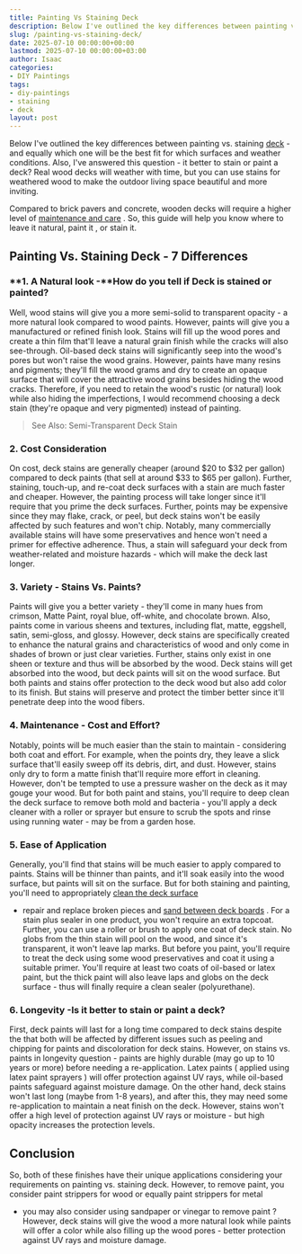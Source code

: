 ```yaml
---
title: Painting Vs Staining Deck
description: Below I've outlined the key differences between painting vs. staining deck - and equally which one will be the best fit for which surfaces and weather...
slug: /painting-vs-staining-deck/
date: 2025-07-10 00:00:00+00:00
lastmod: 2025-07-10 00:00:00+03:00
author: Isaac
categories:
- DIY Paintings
tags:
- diy-paintings
- staining
- deck
layout: post
---
```

Below I've outlined the key differences between painting vs. staining [deck](https://pestpolicy.com/can-i-sand-my-deck-by-hand/) - and equally which one will be the best fit for which surfaces and weather conditions.
Also, I've answered this question - it better to stain or paint a deck?
Real wood decks will weather with time, but you can use
stains for weathered wood
to make the outdoor living space beautiful and more inviting.

Compared to brick pavers and concrete, wooden decks will require a higher level of
[maintenance and care](https://www.extension.purdue.edu/extmedia/NCR/NCR-134.html)
. So, this guide will help you know where to leave it natural,
paint it
, or stain it.
## Painting Vs. Staining Deck - 7 Differences
### **1. A Natural look -**How do you tell if Deck is stained or painted?
Well, wood stains will give you a more semi-solid to transparent opacity - a more natural look compared to wood paints. However, paints will give you a manufactured or refined finish look.
Stains will fill up the wood pores and create a thin film that'll leave a natural grain finish while the cracks will also see-through. Oil-based deck stains will significantly seep into the wood's pores but won't raise the wood grains.
However, paints have many resins and pigments; they'll fill the wood grams and dry to create an opaque surface that will cover the attractive wood grains besides hiding the wood cracks.
Therefore, if you need to retain the wood's rustic (or natural) look while also hiding the imperfections, I would recommend choosing a deck stain (they're opaque and very pigmented) instead of painting.
> See Also:
> Semi-Transparent Deck Stain
### 2. Cost Consideration
On cost, deck stains are generally cheaper (around $20 to $32 per gallon) compared to deck paints (that sell at around $33 to $65 per gallon). Further, staining, touch-up, and re-coat deck surfaces with a stain are much faster and cheaper.
However, the painting process will take longer since it'll require that you prime the deck surfaces. Further, points may be expensive since they may flake, crack, or peel, but deck stains won't be easily affected by such features and won't chip.
Notably, many commercially available stains will have some preservatives and hence won't need a primer for effective adherence. Thus, a stain will safeguard your deck from weather-related and moisture hazards - which will make the deck last longer.

### 3. Variety - Stains Vs. Paints?
Paints will give you a better variety - they'll come in many hues from crimson, Matte Paint, royal blue, off-white, and chocolate brown. Also, paints come in various sheens and textures, including flat, matte, eggshell, satin, semi-gloss, and glossy.
However, deck stains are specifically created to enhance the natural grains and characteristics of wood and only come in shades of brown or just clear varieties. Further, stains only exist in one sheen or texture and thus will be absorbed by the wood.
Deck stains will get absorbed into the wood, but deck paints will sit on the wood surface. But both paints and stains offer protection to the deck wood but also add color to its finish. But stains will preserve and protect the timber better since it'll penetrate deep into the wood fibers.
### 4. Maintenance - Cost and Effort?
Notably, points will be much easier than the stain to maintain - considering both coat and effort. For example, when the points dry, they leave a slick surface that'll easily sweep off its debris, dirt, and dust.
However, stains only dry to form a matte finish that'll require more effort in cleaning. However, don't be tempted to use a pressure washer on the deck as it may gouge your wood.
But for both paint and stains, you'll require to deep clean the deck surface to remove both mold and bacteria - you'll
apply a deck cleaner
with a roller or sprayer but ensure to scrub the spots and rinse using running water - may be from a garden hose.
### 5. Ease of Application
Generally, you'll find that stains will be much easier to apply compared to paints. Stains will be thinner than paints, and it'll soak easily into the wood surface, but paints will sit on the surface.
But for both staining and painting, you'll need to appropriately
[clean the deck surface](https://pestpolicy.com/how-to-clean-a-deck-before-staining/)
- repair and replace broken pieces and
[sand between deck boards](https://pestpolicy.com/how-to-sand-between-deck-boards/)
. For a stain plus sealer in one product, you won't require an extra topcoat.
Further, you can use a roller or brush to apply one coat of deck stain. No globs from the thin stain will pool on the wood, and since it's transparent, it won't leave lap marks.
But before you paint, you'll require to treat the deck using some wood preservatives and coat it using a suitable primer. You'll require at least two coats of oil-based or latex paint, but the thick paint will also leave laps and globs on the deck surface - thus will finally require a clean sealer (polyurethane).
### 6. Longevity -Is it better to stain or paint a deck?
First, deck paints will last for a long time compared to deck stains despite the that both will be affected by different issues such as peeling and chipping for paints and discoloration for deck stains.
However, on stains vs. paints in longevity question - paints are highly durable (may go up to 10 years or more) before needing a re-application. Latex paints (
applied using latex paint sprayers
) will offer protection against UV rays, while oil-based paints safeguard against moisture damage.
On the other hand, deck stains won't last long (maybe from 1-8 years), and after this, they may need some re-application to maintain a neat finish on the deck. However, stains won't offer a high level of protection against UV rays or moisture - but high opacity increases the protection levels.
## Conclusion
So, both of these finishes have their unique applications considering your requirements on painting vs. staining deck.
However, to remove paint, you consider
paint strippers for wood
or
equally paint strippers for metal
- you may also consider using sandpaper or
vinegar to remove paint
?
However, deck stains will give the wood a more natural look while paints will offer a color while also filling up the wood pores - better protection against UV rays and moisture damage.
